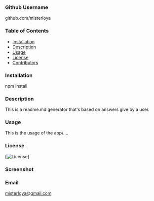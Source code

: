  

  ### Github Username ###
  
  github.com/misterloya 


  
  ### Table of Contents ### 
  
  * [Installation](#installation)
  * [Description](#description)
  * [Usage](#usage)
  * [License](#license)
  * [Contributors](#contributors)

  
  ### Installation ###

  npm install

  
  ### Description ###

  This is a readme.md generator that's based on answers give by a user. 

  ### Usage ###

  This is the usage of the app/....

  ### License ###

  [![License](https://img.shields.io/badge/License-Apache%202.0-yellow.svg)]

  ### Screenshot ### 

  
  ### Email ###
  
  misterloya@gmail.com
  


